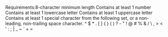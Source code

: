 Requirements:8-character minimum length
Contains at least 1 number
Contains at least 1 lowercase letter
Contains at least 1 uppercase letter
Contains at least 1 special character from the following set, or a non-leading, non-trailing space character.
^ $ * . [ ] { } ( ) ? - " ! @ # % & / \ , > < ' : ; | _ ~ ` + =
